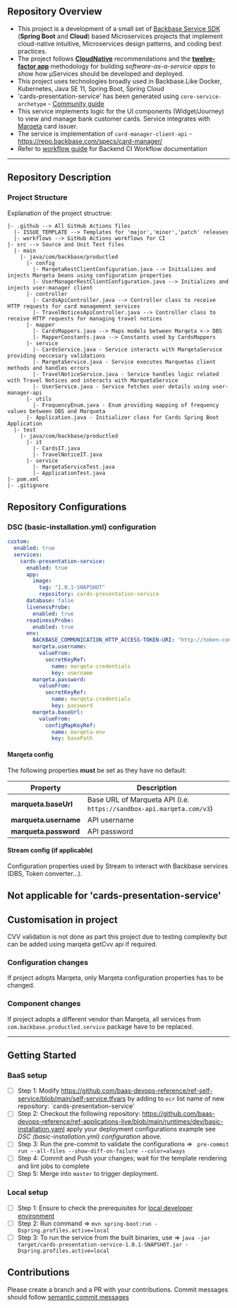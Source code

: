 ## Repository Overview

- This project is a development of a small set of [Backbase Service SDK](https://community.backbase.com/documentation/ServiceSDK/latest/index) (**Spring Boot** and **Cloud**) based Microservices projects that implement cloud-native intuitive, Microservices design patterns, and coding best practices.
- The project follows [**CloudNative**](https://www.cncf.io/) recommendations and the [**twelve-factor app**](https://12factor.net/) methodology for building *software-as-a-service apps* to show how μServices should be developed and deployed.
- This project uses technologies broadly used in Backbase.Like Docker, Kubernetes, Java SE 11, Spring Boot, Spring Cloud
- 'cards-presentation-service' has been generated using `core-service-archetype` - [Community guide](https://community.backbase.com/documentation/ServiceSDK/latest/create_a_core_service)
- This service implements logic for the UI components (Widget/Journey) to view and manage bank customer cards. Service integrates with [Marqeta](https://www.marqeta.com) card issuer.
- The service is implementation of `card-manager-client-api` - https://repo.backbase.com/specs/card-manager/
- Refer to [workflow guide](https://github.com/baas-devops-reference/docs/tree/master/backend) for Backend CI Workflow documentation

---
## Repository Description
### Project Structure
Explanation of the project structrue:
```
|- .github --> All GitHub Actions files
  |- ISSUE_TEMPLATE --> Templates for 'major','minor','patch' releases
  |- workflows --> GitHub Actions workflows for CI
|- src --> Source and Unit Test files
  |- main
    |- java/com/backbase/productled
      |- config
        |- MarqetaRestClientConfiguration.java --> Initializes and injects Marqeta beans using configuration properties
        |- UserManagerRestClientConfiguration.java --> Initializes and injects user-manager client
      |- controller
        |- CardsApiController.java --> Controller class to receive HTTP requests for card management services
        |- TravelNoticesApiController.java --> Controller class to receive HTTP requests for managing travel notices
      |- mapper
        |- CardsMappers.java --> Maps models between Marqeta <-> DBS
        |- MapperConstants.java --> Constants used by CardsMappers
      |- service
        |- CardsService.java - Service interacts with MarqetaService providing neccesary validations
        |- MarqetaService.java - Service executes Marquetas client methods and handles errors
        |- TravelNoticeService.java - Service handles logic related with Travel Notices and interacts with MarquetaService
        |- UserService.java - Service fetches user details using user-manager-api
      |- utils
        |- FrequencyEnum.java - Enum providing mapping of frequency values between DBS and Marqueta 
      |- Application.java - Initializer class for Cards Spring Boot Application
  |- test
    |- java/com/backbase/productled
      |- it
        |- CardsIT.java
        |- TravelNoticeIT.java
      |- service
        |- MarqetaServiceTest.java
        |- ApplicationTest.java
|- pom.xml
|- .gitignore
```
## Repository Configurations
### DSC (basic-installation.yml) configuration

```yaml
custom:
  enabled: true
  services:
    cards-presentation-service:
      enabled: true
      app:
        image:
          tag: "1.0.1-SNAPSHOT"
          repository: cards-presentation-service
      database: false
      livenessProbe:
        enabled: true
      readinessProbe:
        enabled: true
      env:
        BACKBASE_COMMUNICATION_HTTP_ACCESS-TOKEN-URI: "http://token-converter:8080/oauth/token"
        marqeta.username:
          valueFrom:
            secretKeyRef:
              name: marqeta-credentials
              key: username
        marqeta.password:
          valueFrom:
            secretKeyRef:
              name: marqeta-credentials
              key: password
        marqeta.baseUrl:
          valueFrom:
            configMapKeyRef:
              name: marqeta-env
              key: basePath
```
#### Marqeta config
The following properties **must** be set as they have no default:

Property | Description
--- | ---
**marqueta.baseUrl** | Base URL of Marqueta API (i.e. `https://sandbox-api.marqeta.com/v3`)
**marqueta.username** | API username
**marqueta.password** | API password

#### Stream config (if applicable)
Configuration properties used by Stream to interact with Backbase services (DBS, Token converter...).

Not applicable for 'cards-presentation-service'
---
## Customisation in project
CVV validation is not done as part this project due to testing complexity but can be added using marqeta getCvv api if required.
### Configuration changes
If project adopts Marqeta, only Marqeta configuration properties has to be changed.

### Component changes
If project adopts a different vendor than Marqeta, all services from `com.backbase.productled.service` package have to be replaced.

---
## Getting Started
### BaaS setup

- [ ] Step 1: Modify https://github.com/baas-devops-reference/ref-self-service/blob/main/self-service.tfvars by adding to `ecr` list name of new repository: `cards-presentation-service'
- [ ] Step 2: Checkout the following repository: https://github.com/baas-devops-reference/ref-applications-live/blob/main/runtimes/dev/basic-installation.yaml apply your deployment configurations example see _DSC (basic-installation.yml) configuration_ above.
- [ ] Step 3: Run the pre-commit to validate the configurations => ` pre-commit run --all-files --show-diff-on-failure --color=always`
- [ ] Step 4: Commit and Push your changes; wait for the template rendering and lint jobs to complete
- [ ] Step 5: Merge into `master` to trigger deployment.

### Local setup

- [ ] Step 1: Ensure to check the prerequisites for [local developer environment](https://community.backbase.com/documentation/ServiceSDK/latest/create_developer_environment)
- [ ] Step 2: Run command => `mvn spring-boot:run -Dspring.profiles.active=local`
- [ ] Step 3: To run the service from the built binaries, use => `java -jar target/cards-presentation-service-1.0.1-SNAPSHOT.jar -Dspring.profiles.active=local`

## Contributions
Please create a branch and a PR with your contributions. Commit messages should follow [semantic commit messages](https://seesparkbox.com/foundry/semantic_commit_messages)
